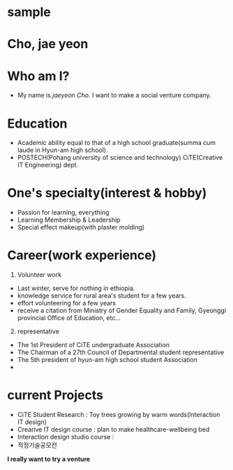 sample
======

Cho, jae yeon
=============



Who am I?
=========
 - My name is *jaeyeon Cho.* 
I want to make a social venture company.


Education
=========
 - Academic ability equal to that of a high school graduate(summa cum laude in Hyun-am high school).
 - POSTECH(Pohang university of science and technology) CiTE(Creative IT Engineering) dept.



One's specialty(interest & hobby)
================================
 - Passion for learning, everything
 - Learning Membership & Leadership
 - Special effect makeup(with plaster molding)



Career(work experience)
=======================
1. Volunteer work
 - Last winter, serve for nothing in ethiopia.
 - knowledge service for rural area's student for a few years.
 - effort volunteering for a few years
 - receive a citation from Ministry of Gender Equality and Family, Gyeonggi provincial Office of Education, etc...
2. representative
 - The 1st President of CiTE undergraduate Association
 - The Chairman of a 27th Council of Departmental student representative
 - The 5th president of hyun-am high school student Association
 - 




current Projects
================
 - CiTE Student Research : Toy trees growing by warm words(Interaction IT design)
 - Crearive IT design course : plan to make healthcare-wellbeing bed
 - Interaction design studio course : 
 - 적정기술공모전  



**I really want to try a venture**

